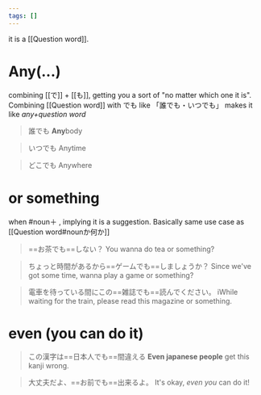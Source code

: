 ```yaml
---
tags: []
---
```

it is a [[Question word]].
# Any(...)
combining [[で]] + [[も]], getting you a sort of "no matter which one it is".
Combining [[Question word]] with でも like 「誰でも・いつでも」 makes it like *any+question word*
>誰でも
>**Any**body

>いつでも
>Anytime

>どこでも
>Anywhere

# or something
when #noun＋ ,  implying it is a suggestion. Basically same use case as [[Question word#nounか何か]]
>==お茶でも==しない？
>You wanna do tea or something?

>ちょっと時間があるから==ゲームでも==しましょうか？
>Since we've got some time, wanna play a game or something?

>電車を待っている間にこの==雑誌でも==読んでください。
>iWhile waiting for the train, please read this magazine or something.

# even (you can do it)
>この漢字は==日本人でも==間違える
>**Even japanese people** get this kanji wrong.

>大丈夫だよ、==お前でも==出来るよ。
>It's okay, *even you* can do it!

